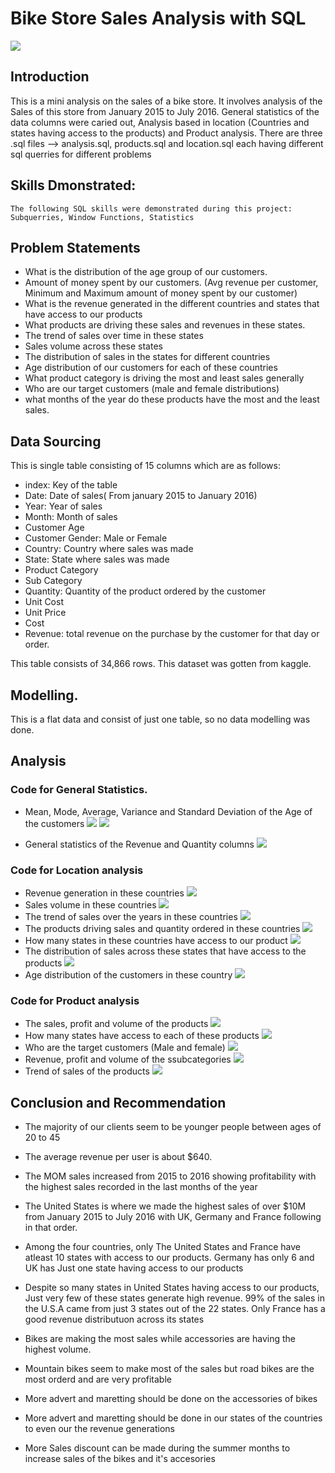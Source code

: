 # Bike Store Sales Analysis with SQL
![](bike.jpg)

## Introduction
This is a mini analysis on the sales of a bike store. It involves analysis of the Sales of this store from January 2015 to July 2016.
General statistics of the data columns were caried out, Analysis based in location (Countries and states having access to the products)
and Product analysis.
There are three .sql files --> analysis.sql, products.sql and location.sql each having different sql querries for different problems

## Skills Dmonstrated:
    The following SQL skills were demonstrated during this project:
    Subquerries, Window Functions, Statistics

## Problem Statements
- What is the distribution of the age group of our customers.
- Amount of money spent by our customers. (Avg revenue per customer, Minimum and Maximum amount of money spent by our customer)
- What is the revenue generated in the different countries and states that have access to our products
- What products are driving these sales and revenues in these states.
- The trend of sales over time in these states
- Sales volume across these states
- The distribution of sales in the states for different countries
- Age distribution of our customers for each of these countries
- What product category is driving the most and least sales generally
- Who are our target customers (male and female distributions)
- what months of the year do these products have the most and the least sales.


## Data Sourcing
This is single table consisting of 15 columns which are as follows:
- index: Key of the table
- Date: Date of sales( From january 2015 to January 2016)
- Year: Year of sales
- Month: Month of sales
- Customer Age
- Customer Gender: Male or Female
- Country: Country where sales was made
- State: State where sales was made
- Product Category
- Sub Category
- Quantity: Quantity of the product ordered by the customer
- Unit Cost
- Unit Price
- Cost
- Revenue: total revenue on the purchase by the customer for that day or order.

This table consists of 34,866 rows.
This dataset was gotten from kaggle.

## Modelling.
This is a flat data and consist of just one table, so no data modelling was done.

## Analysis
### Code for General Statistics.
- Mean, Mode, Average, Variance and Standard Deviation of the Age of the customers
![](age_stats.JPG)
![](variance_stat_age.JPG)

- General statistics of the Revenue and Quantity columns
![](rev_quant_Stat.JPG)

### Code for Location analysis
- Revenue generation in these countries
![](Country_rev.JPG)
- Sales volume in these countries
![](country_sales.JPG)
- The trend of sales over the years in these countries
![](Country_Trend.JPG)
- The products driving sales and quantity ordered in these countries
![](country_drive_s_v.JPG)
- How many states in these countries have access to our product
![](StateAccess.JPG)
- The distribution of sales across these states that have access to the products
![](State_Sales_distrib.JPG)
- Age distribution of the customers in these country
![](country_age_dist.JPG)

### Code for Product analysis
- The sales, profit and volume of the products
![](product_sales.JPG)
- How many states have access to each of these products
![](State_access_prod.JPG)
- Who are the target customers (Male and female)
![](prod_target_cust.JPG)
- Revenue, profit and volume of the ssubcategories
![](Prod_cat_rev.JPG)
- Trend of sales of the products
![](Prod_TRend.JPG)


## Conclusion and Recommendation
- The majority of our clients seem to be younger people between ages of 20 to 45
- The average revenue per user is about $640.
- The MOM sales increased from 2015 to 2016 showing profitability with the highest sales recorded in the last months of the year
- The United States is where we made the highest sales of over $10M from January 2015 to July 2016 with UK, Germany and France following in that order.
- Among the four countries, only The United States and France have atleast 10 states with access to our products. Germany has only 6 and UK has Just one state having access to our products
- Despite so many states in United States having access to our products, Just very few of these states generate high revenue. 99% of the sales in the U.S.A came from just 3 states out of the 22 states. Only France has a good revenue distributuon across its states
- Bikes are making the most sales while accessories are having the highest volume.
- Mountain bikes seem to make most of the sales but road bikes are the most orderd and are very profitable

- More advert and maretting should be done on the accessories of bikes
- More advert and maretting should be done in our states of the countries to even our the revenue generations
- More Sales discount can be made during the summer months to increase sales of the bikes and it's accesories



